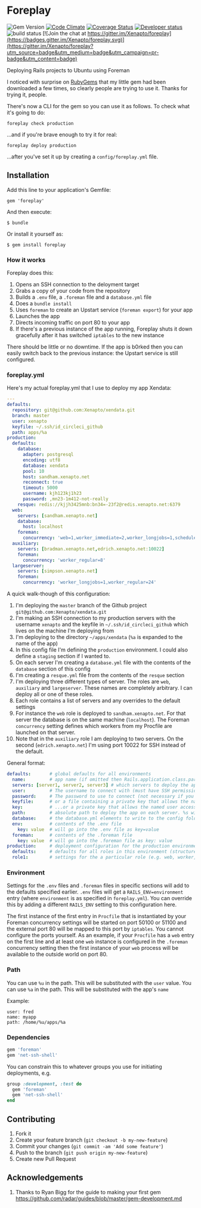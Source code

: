 # Foreplay

![Gem Version](http://img.shields.io/gem/v/foreplay.svg?style=flat)&nbsp;[![Code Climate](http://img.shields.io/codeclimate/github/Xenapto/foreplay.svg?style=flat)](https://codeclimate.com/github/Xenapto/foreplay)&nbsp;[![Coverage Status](https://img.shields.io/coveralls/Xenapto/foreplay.svg?style=flat)](https://coveralls.io/r/Xenapto/foreplay?branch=develop)
[![Developer status](http://img.shields.io/badge/developer-awesome-brightgreen.svg?style=flat)](http://xenapto.com)
![build status](https://circleci.com/gh/Xenapto/foreplay.png?circle-token=dd3a51864d33f6506b18a355bc901b90c0df3b3b) [![Join the chat at https://gitter.im/Xenapto/foreplay](https://badges.gitter.im/Xenapto/foreplay.svg)](https://gitter.im/Xenapto/foreplay?utm_source=badge&utm_medium=badge&utm_campaign=pr-badge&utm_content=badge)

Deploying Rails projects to Ubuntu using Foreman

I noticed with surprise on [RubyGems](https://rubygems.org/gems/foreplay) that my little gem had been downloaded a few times, so clearly people are trying to use it. Thanks for trying it, people.

There's now a CLI for the gem so you can use it as follows. To check what it's going to do:

    foreplay check production

...and if you're brave enough to try it for real:

    foreplay deploy production

...after you've set it up by creating a `config/foreplay.yml` file.

## Installation

Add this line to your application's Gemfile:

    gem 'foreplay'

And then execute:

    $ bundle

Or install it yourself as:

    $ gem install foreplay

### How it works

Foreplay does this:

1.  Opens an SSH connection to the deloyment target
2.  Grabs a copy of your code from the repository
3.  Builds a `.env` file, a `.foreman` file and a `database.yml` file
4.  Does a `bundle install`
5.  Uses `foreman` to create an Upstart service (`foreman export`) for your app
6.  Launches the app
7.  Directs incoming traffic on port 80 to your app
8.  If there's a previous instance of the app running, Foreplay shuts it down gracefully after it has switched `iptables` to the new instance

There should be little or no downtime. If the app is b0rked then you can easily switch back to the previous instance: the Upstart service is still configured.

### foreplay.yml

Here's my actual foreplay.yml that I use to deploy my app Xendata:

```YAML
---
defaults:
  repository: git@github.com:Xenapto/xendata.git
  branch: master
  user: xenapto
  keyfile: ~/.ssh/id_circleci_github
  path: apps/%a
production:
  defaults:
    database:
      adapter: postgresql
      encoding: utf8
      database: xendata
      pool: 10
      host: sandham.xenapto.net
      reconnect: true
      timeout: 5000
      username: kjh123kj1h23
      password: ,mn23-1m412-not-really
    resque: redis://kjjh3425mnb:bn34=-23f2@redis.xenapto.net:6379
  web:
    servers: [sandham.xenapto.net]
    database:
      host: localhost
    foreman:
      concurrency: 'web=1,worker_immediate=2,worker_longjobs=1,scheduler=1,resque_web=1,new_relic_resque=1'
  auxiliary:
    servers: [bradman.xenapto.net,edrich.xenapto.net:10022]
    foreman:
      concurrency: 'worker_regular=8'
  largeserver:
    servers: [simpson.xenapto.net]
    foreman:
      concurrency: 'worker_longjobs=1,worker_regular=24'
```

A quick walk-though of this configuration:

1.  I'm deploying the `master` branch of the Github project `git@github.com:Xenapto/xendata.git`
1.  I'm making an SSH connection to my production servers with the username `xenapto` and the keyfile in `~/.ssh/id_circleci_github` which lives on the machine I'm deploying from
2.  I'm deploying to the directory `~/apps/xendata` (`%a` is expanded to the name of the app)
3.  In this config file I'm defining the `production` environment. I could also define a `staging` section if I wanted to.
3.  On each server I'm creating a `database.yml` file with the contents of the `database` section of this config
4.  I'm creating a `resque.yml` file from the contents of the `resque` section
5.  I'm deploying three different types of server. The roles are `web`, `auxiliary` and `largeserver`. These names are completely arbitrary. I can deploy all or one of these roles.
6.  Each role contains a list of servers and any overrides to the default settings
7.  For instance the `web` role is deployed to `sandham.xenapto.net`. For that server the database is on the same machine (`localhost`). The Foreman `concurrency` setting defines which workers from my Procfile are launched on that server.
8.  Note that in the `auxiliary` role I am deploying to two servers. On the second (`edrich.xenapto.net`) I'm using port 10022 for SSH instead of the default.

General format:

```YAML
defaults:       # global defaults for all environments
  name:         # app name (if omitted then Rails.application.class.parent_name.underscore is used)
  servers: [server1, server2, server3] # which servers to deploy the app on
  user:         # The username to connect with (must have SSH permissions)
  password:     # The password to use to connect (not necessary if you've set up SSH keys)
  keyfile:      # or a file containing a private key that allows the named user access to the server
  key:          # ...or a private key that allows the named user access to the server
  path:         # absolute path to deploy the app on each server. %s will substitute to the app name
  database:     # the database.yml elements to write to the config folder
  env:          # contents of the .env file
    key: value  # will go into the .env file as key=value
  foreman:      # contents of the .foreman file
    key: value  # will go into the .foreman file as key: value
production:     # deployment configuration for the production environment
  defaults:     # defaults for all roles in this environment (structure same as global defaults)
  role1:        # settings for the a particular role (e.g. web, worker, etc.)
```

### Environment

Settings for the `.env` files and `.foreman` files in specific sections will add to the defaults specified earlier. `.env` files will get a `RAILS_ENV=environment` entry (where `environment` is as specified in `foreplay.yml`). You can override this by adding a different `RAILS_ENV` setting to this configuration here.

The first instance of the first entry in `Procfile` that is instantiated by your Foreman concurrency settings will
be started on port 50100 or 51100 and the external port 80 will be mapped to this port by `iptables`. You cannot
configure the ports yourself. As an example, if your `Procfile` has a `web` entry on the first line and at
least one `web` instance is configured in the `.foreman` concurrency setting then the first instance of your `web`
process will be available to the outside world on port 80.

### Path

You can use `%u` in the path. This will be substituted with the `user` value. You can use `%a` in the path. This will be substituted with the app's `name`

Example:

    user: fred
    name: myapp
    path: /home/%u/apps/%a

### Dependencies

```ruby
gem 'foreman'
gem 'net-ssh-shell'
```

You can constrain this to whatever groups you use for initiating deployments, e.g.

```ruby
group :development, :test do
  gem 'foreman'
  gem 'net-ssh-shell'
end
```

## Contributing

1.  Fork it
1.  Create your feature branch (`git checkout -b my-new-feature`)
1.  Commit your changes (`git commit -am 'Add some feature'`)
1.  Push to the branch (`git push origin my-new-feature`)
1.  Create new Pull Request

## Acknowledgements

1.  Thanks to Ryan Bigg for the guide to making your first gem https://github.com/radar/guides/blob/master/gem-development.md
